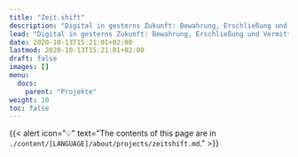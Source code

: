 ```yaml
---
title: "Zeit.shift"
description: "Digital in gesterns Zukunft: Bewahrung, Erschließung und Vermittlung des kulturellen Texterbes Gesamttirols"
lead: "Digital in gesterns Zukunft: Bewahrung, Erschließung und Vermittlung des kulturellen Texterbes Gesamttirols"
date: 2020-10-13T15:21:01+02:00
lastmod: 2020-10-13T15:21:01+02:00
draft: false
images: []
menu:
  docs:
    parent: "Projekte"
weight: 10
toc: false
---
```


{{< alert icon="💡" text="The contents of this page are in `./content/[LANGUAGE]/about/projects/zeitshift.md`." >}}
